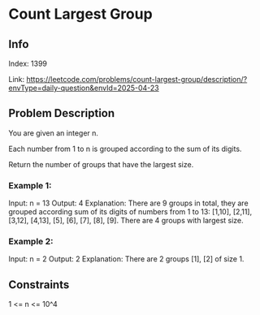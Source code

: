 # Count Largest Group

## Info
Index: 1399

Link: https://leetcode.com/problems/count-largest-group/description/?envType=daily-question&envId=2025-04-23

## Problem Description
You are given an integer n.

Each number from 1 to n is grouped according to the sum of its digits.

Return the number of groups that have the largest size.

### Example 1:

Input: n = 13
Output: 4
Explanation: There are 9 groups in total, they are grouped according sum of its digits of numbers from 1 to 13:
[1,10], [2,11], [3,12], [4,13], [5], [6], [7], [8], [9].
There are 4 groups with largest size.

### Example 2:

Input: n = 2
Output: 2
Explanation: There are 2 groups [1], [2] of size 1.

## Constraints

1 <= n <= 10^4